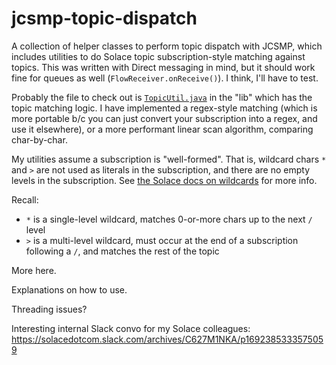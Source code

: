 # jcsmp-topic-dispatch

A collection of helper classes to perform topic dispatch with JCSMP, which includes utilities to do Solace topic subscription-style matching against topics.
This was written with Direct messaging in mind, but it should work fine for queues as well (`FlowReceiver.onReceive()`).  I think, I'll have to test.

Probably the file to check out is [`TopicUtil.java`](jcsmp-topic-dispatch-lib/src/main/java/com/solace/labs/topic/TopicUtil.java)
in the "lib" which has the topic matching logic.  I have implemented a regex-style matching (which is more portable b/c
you can just convert your subscription into a regex, and use it elsewhere), or a more performant linear scan algorithm, comparing char-by-char.

My utilities assume a subscription is "well-formed".  That is, wildcard chars `*` and `>` are not used as literals in the subscription, and there are no empty levels
in the subscription.  See [the Solace docs on wildcards](https://docs.solace.com/Messaging/Wildcard-Charaters-Topic-Subs.htm) for more info.

Recall:

- `*` is a single-level wildcard, matches 0-or-more chars up to the next `/` level
- `>` is a multi-level wildcard, must occur at the end of a subscription following a `/`, and matches the rest of the topic

More here.

Explanations on how to use.

Threading issues?



Interesting internal Slack convo for my Solace colleagues: https://solacedotcom.slack.com/archives/C627M1NKA/p1692385333575059

